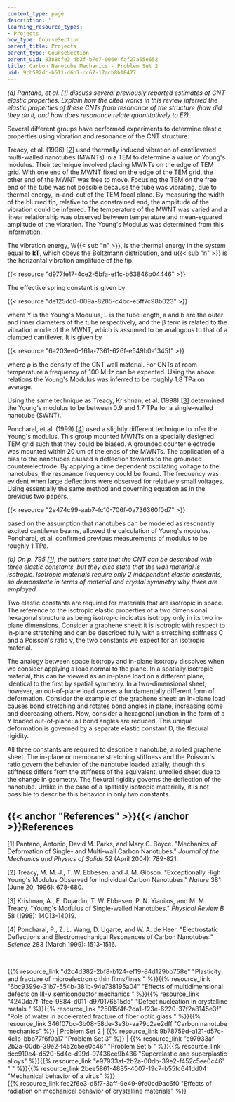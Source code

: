 ```yaml
---
content_type: page
description: ''
learning_resource_types:
- Projects
ocw_type: CourseSection
parent_title: Projects
parent_type: CourseSection
parent_uid: 8388cfe3-4b2f-b7e7-0060-faf27a65e652
title: Carbon Nanotube Mechanics - Problem Set 2
uid: 9cb582dc-b511-d6b7-cc67-17acb8b18477
---
```


_(a) Pantano, et al. \[[1](#References)\] discuss several previously reported estimates of CNT elastic properties. Explain how the cited works in this review inferred the elastic properties of these CNTs from resonance of the structure (how did they do it, and how does resonance relate quantitatively to E?)._

Several different groups have performed experiments to determine elastic properties using vibration and resonance of the CNT structure:

Treacy, et al. (1996) \[[2](#References)\] used thermally induced vibration of cantilevered multi-walled nanotubes (MWNTs) in a TEM to determine a value of Young's modulus. Their technique involved placing MWNTs on the edge of TEM grid. With one end of the MWNT fixed on the edge of the TEM grid, the other end of the MWNT was free to move. Focusing the TEM on the free end of the tube was not possible because the tube was vibrating, due to thermal energy, in-and-out of the TEM focal plane. By measuring the width of the blurred tip, relative to the constrained end, the amplitude of the vibration could be inferred. The temperature of the MWNT was varied and a linear relationship was observed between temperature and mean-squared amplitude of the vibration. The Young's Modulus was determined from this information.

The vibration energy, W{{< sub "n" >}}, is the thermal energy in the system equal to **kT**, which obeys the Boltzmann distribution, and u{{< sub "n" >}} is the horizontal vibration amplitude of the tip.

{{< resource "d977fe17-4ce2-5bfa-ef1c-b63846b04446" >}}

The effective spring constant is given by

{{< resource "de125dc0-009a-8285-c4bc-e5ff7c98b023" >}}

where Y is the Young's Modulus, L is the tube length, a and b are the outer and inner diameters of the tube respectively, and the β term is related to the vibration mode of the MWNT, which is assumed to be analogous to that of a clamped cantilever. It is given by

{{< resource "6a203ee0-161a-7361-626f-e549b0a1345f" >}}

where ρ is the density of the CNT wall material. For CNTs at room temperature a frequency of 100 MHz can be expected. Using the above relations the Young's Modulus was inferred to be roughly 1.8 TPa on average.

Using the same technique as Treacy, Krishnan, et al. (1998) \[[3](#References)\] determined the Young's modulus to be between 0.9 and 1.7 TPa for a single-walled nanotube (SWNT).

Poncharal, et al. (1999) \[[4](#References)\] used a slightly different technique to infer the Young's modulus. This group mounted MWNTs on a specially designed TEM grid such that they could be biased. A grounded counter electrode was mounted within 20 um of the ends of the MWNTs. The application of a bias to the nanotubes caused a deflection towards to the grounded counterelectrode. By applying a time dependent oscillating voltage to the nanotubes, the resonance frequency could be found. The frequency was evident when large deflections were observed for relatively small voltages. Using essentially the same method and governing equation as in the previous two papers,

{{< resource "2e474c99-aab7-fc10-706f-0a736360f0d7" >}}

based on the assumption that nanotubes can be modeled as resonantly excited cantilever beams, allowed the calculation of Young's modulus. Poncharal, et al. confirmed previous measurements of modulus to be roughly 1 TPa.

_(b) On p. 795 \[[1](#References)\], the authors state that the CNT can be described with three elastic constants, but they also state that the wall material is isotropic. Isotropic materials require only 2 independent elastic constants, so demonstrate in terms of material and crystal symmetry why three are employed._

Two elastic constants are required for materials that are isotropic in space. The reference to the isotropic elastic properties of a two dimensional hexagonal structure as being isotropic indicates isotropy only in its two in-plane dimensions. Consider a graphene sheet: it is isotropic with respect to in-plane stretching and can be described fully with a stretching stiffness C and a Poisson's ratio v, the two constants we expect for an isotropic material.

The analogy between space isotropy and in-plane isotropy dissolves when we consider applying a load normal to the plane. In a spatially isotropic material, this can be viewed as an in-plane load on a different plane, identical to the first by spatial symmetry. In a two-dimensional sheet, however, an out-of-plane load causes a fundamentally different form of deformation. Consider the example of the graphene sheet: an in-plane load causes bond stretching and rotates bond angles in plane, increasing some and decreasing others. Now, consider a hexagonal junction in the form of a Y loaded out-of-plane: all bond angles are reduced. This unique deformation is governed by a separate elastic constant D, the flexural rigidity.

All three constants are required to describe a nanotube, a rolled graphene sheet. The in-plane or membrane stretching stiffness and the Poisson's ratio govern the behavior of the nanotube loaded axially, though this stiffness differs from the stiffness of the equivalent, unrolled sheet due to the change in geometry. The flexural rigidity governs the deflection of the nanotube. Unlike in the case of a spatially isotropic materially, it is not possible to describe this behavior in only two constants.

{{< anchor "References" >}}{{< /anchor >}}References
----------------------------------------------------

\[1\] Pantano, Antonio, David M. Parks, and Mary C. Boyce. "Mechanics of Deformation of Single- and Multi-wall Carbon Nanotubes." _Journal of the Mechanics and Physics of Solids_ 52 (April 2004): 789-821.

\[2\] Treacy, M. M. J., T. W. Ebbesen, and J. M. Gibson. "Exceptionally High Young's Modulus Observed for Individual Carbon Nanotubes." _Nature_ 381 (June 20, 1996): 678-680.

\[3\] Krishnan, A., E. Dujardin, T. W. Ebbesen, P. N. Yianilos, and M. M. Treacy. "Young's Modulus of Single-walled Nanotubes." _Physical Review B_ 58 (1998): 14013-14019.

\[4\] Poncharal, P., Z. L. Wang, D. Ugarte, and W. A. de Heer. "Electrostatic Deflections and Electromechanical Resonances of Carbon Nanotubes." _Science_ 283 (March 1999): 1513-1516.

  
  
 

{{% resource_link "d2c4d382-2bf8-b124-ef19-84d129bb758e" "Plasticity and fracture of microelectronic thin films/lines   " %}}{{% resource_link "6bc9399e-31b7-554b-381b-94e738195a04" "Effects of multidimensional defects on III-V semiconductor mechanics   " %}}{{% resource_link "4240da7f-1fee-9884-d011-d970176515dd" "Defect nucleation in crystalline metals   " %}}{{% resource_link "25015f4f-2da1-f23e-6220-37f2a8145e3f" "Role of water in accelerated fracture of fiber optic glass   " %}}{{% resource_link 346f07bc-3b08-58de-3e3b-aa79c2ae2dff "Carbon nanotube mechanics" %}} | Problem Set 2 | {{% resource_link 9b78759d-a121-d57c-4c1b-bbb77f6f0a17 "Problem Set 3" %}} | {{% resource_link "e97933af-2b2a-00db-39e2-f452c5ee0c46" "Problem Set 5   " %}}{{% resource_link dcc910e4-d520-5d4c-d99d-97436ce9b436 "Superelastic and superplastic alloys" %}}{{% resource_link "e97933af-2b2a-00db-39e2-f452c5ee0c46" "   " %}}{{% resource_link 2bee5861-4835-4007-19c7-b55fc641dd04 "Mechanical behavior of a virus" %}}  
{{% resource_link fec2f6e3-d5f7-3aff-9e49-9fe0cd9ac6f0 "Effects of radiation on mechanical behavior of crystalline materials" %}}